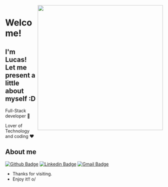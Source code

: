 <img align="right" width="400" height="400" src="https://media.giphy.com/media/IThjAlJnD9WNO/giphy.gif">


# Welcome!
## I'm Lucas! Let me present a little about myself :D

Full-Stack developer :robot:

Lover of Technology and coding :heart:



## About me 

[![Github Badge](https://img.shields.io/badge/-Github-000?style=flat-square&logo=Github&logoColor=white&link=https://github.com/Lucas-barreto1)]([https://github.com/Lucas-barreto1](https://github.com/Lucas-barreto1))
[![Linkedin Badge](https://img.shields.io/badge/-LinkedIn-blue?style=flat-square&logo=Linkedin&logoColor=white&link=https://www.linkedin.com/in/lucasbarreto1/)](https://www.linkedin.com/in/lucasbarreto1/)
[![Gmail Badge](https://img.shields.io/badge/-Gmail-c14438?style=flat-square&logo=Gmail&logoColor=white&link=mailto:lucasviniciusbarreto25@gmail.com)](mailto:lucasviniciusbarreto25@gmail.com)


- Thanks for visiting. 
- Enjoy it!! o/
